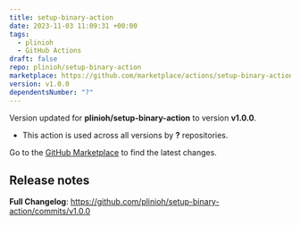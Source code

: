 ```yaml
---
title: setup-binary-action
date: 2023-11-03 11:09:31 +00:00
tags:
  - plinioh
  - GitHub Actions
draft: false
repo: plinioh/setup-binary-action
marketplace: https://github.com/marketplace/actions/setup-binary-action
version: v1.0.0
dependentsNumber: "?"
---
```



Version updated for **plinioh/setup-binary-action** to version **v1.0.0**.
- This action is used across all versions by **?** repositories.

Go to the [GitHub Marketplace](https://github.com/marketplace/actions/setup-binary-action) to find the latest changes.

## Release notes

**Full Changelog**: https://github.com/plinioh/setup-binary-action/commits/v1.0.0

